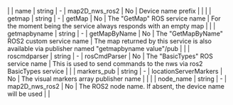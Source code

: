 | | name          | string  | -  | map2D_nws_ros2        | No          | Device name prefix                                            |                                                                                                 |
| | getmap        | string  | -  | getMap                | No          | The "GetMap" ROS service name                                 |               For the moment being the service always responds with an empty map                |
| | getmapbyname  | string  | -  | getMapByName          | No          | The "GetMapByName" ROS2  custom service name                  | The map returned by this service is also available via publisher named "getmapbyname value"/pub |
| | roscmdparser  | string  | -  | rosCmdParser          | No          | The "BasicTypes" ROS service name                             |             This is used to send commands to the nws via ros2 BasicTypes service                |
| | markers_pub   | string  | -  | locationServerMarkers | No          | The visual markers array publisher name                       |                                                                                                 |
| | node_name     | string  | -  | map2D_nws_ros2        | No          | The ROS2 node name. If absent, the device name will be used   |                                                                                                 |